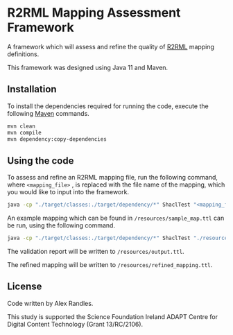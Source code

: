 # R2RML Mapping Assessment Framework 
A framework which will assess and refine the quality of [R2RML](https://www.w3.org/TR/r2rml/)  mapping definitions.

This framework was designed using Java 11 and Maven. 
## Installation 
To install the dependencies required for running the code, execute the following [Maven](https://maven.apache.org/) commands. 

```bash
mvn clean
mvn compile
mvn dependency:copy-dependencies
```


## Using the code 
To assess and refine an R2RML mapping file, run the following command, where ```<mapping_file>``` , is replaced with the file name of the mapping, which you would like to input into the framework. 

```bash
java -cp "./target/classes:./target/dependency/*" ShaclTest "<mapping_file>"
```

An example mapping which can be found in ```/resources/sample_map.ttl``` can be run, using the following command.

```bash
java -cp "./target/classes:./target/dependency/*" ShaclTest "./resources/sample_map.ttl"
```

The validation report will be written to ```/resources/output.ttl```.

The refined mapping will be written to ```/resources/refined_mapping.ttl```.

## License

Code written by Alex Randles.

This study is supported the Science Foundation Ireland ADAPT Centre for Digital Content Technology (Grant 13/RC/2106).